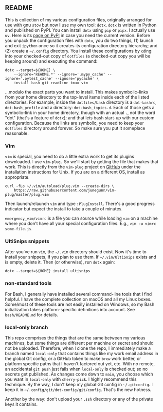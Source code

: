 ## README

This is collection of my various configuration files, originally arranged for use with gnu `stow` but now I use my own tool: `dotx`.  `dotx` is written in Python and published on PyPI.  You can install `dotx` using `pip` or `pipx`.  I actually use `uv`.  Here is its [page on PyPI](https://pypi.org/project/dotx/) in case you need the current version.  Before you unpack the configuration files with `dotx`, you do two things, (1) launch and exit `ipython` once so it creates its configuration directory hierarchy; and (2) create a `~/.config` directory.  You install these configurations by `cd`ing into your checked-out copy of `dotfiles` (a checked-out copy you will be keeping around) and executing the command:

```
dotx --target=${HOME} \
    --ignore='README.*' --ignore='.mypy_cache' --ignore='.pytest_cache' --ignore='pycache' \
    install bash git readline tmux vim
```

...modulo the exact parts you want to install.  This makes symbolic-links from your home directory to the top-level items inside each of the listed directories.  For example, inside the `dotfiles/bash` directory is a `dot-bashrc`, `dot-bash_profile` and a directory: `dot-bash_topics.d`.  Each of those gets a symbolic-link in your home directory, though with an actual `.`, not the word "dot" (that's a feature of `dotx`); and that lets bash start-up with our custom configuration.  Because the links are symbolic, you need to keep your `dotfiles` directory around forever.  So make sure you put it someplace reasonable.

### Vim

`vim` is special, you need to do a little extra work to get its plugins downloaded.  I use `vim-plug.`  So we'll start by getting the file that makes that work.  This is directly from the `vim-plug` project on [GitHub](https://github.com/junegunn/vim-plug) under the installation instructions for Unix.  If you are on a different OS, install as appropriate.

```
curl -fLo ~/.vim/autoload/plug.vim --create-dirs \
    https://raw.githubusercontent.com/junegunn/vim-plug/master/plug.vim
```

Then launch/relaunch `vim` and type `:PlugInstall`.  There's a good progress indicator but expect the install to take a couple of minutes.

`emergency_vim/vimrc` is a file you can source while loading `vim` on a machine where you don't have all your special configuration files.  E.g., `vim -u vimrc some-file.js`.

### UltiSnips snippets

After you've run `vim`, the `~/.vim` directory should exist.  Now it's time to install your snippets, if you plan to use them.  If `~/.vim/UltiSnips` exists and is empty, delete it.  Then (or otherwise), run `dotx` again:

```
dotx --target=${HOME} install ultisnips
```

### non-standard tools

For Bash, I generally have installed several command-line tools that I find helpful.  I have the complete collection on macOS and all my Linux boxes.  Some/most of these tools are not easily installed on Windows, so my Bash initialization takes platform-specific definitions into account.  See `bash/README.md` for details.

### local-only branch

This repo comprises the things that are the same between my various machines, but some things are different per machine or secret and should not be uploaded.  Therefore, when I clone the repo, I immediately make a branch named `local-only` that contains things like my work email address in the global Git config, or a GitHub token to make `brew` work better, or platform specific paths that I haven't factored out yet, etc.  With no remote, an accidental `git push` just fails when `local-only` is checked out; so no secrets get published.  As changes come down to `main`, you choose which you want in `local-only` with `cherry-pick`.  I highly recommend this technique.  By the way, I don't keep my global Git config in `~/.gitconfig`.  I keep it in `~/.config/git/dot-config/git/config`.  That's the new hotness.

Another by the way: don't upload your `.ssh` directory or any of the private keys it contains.

